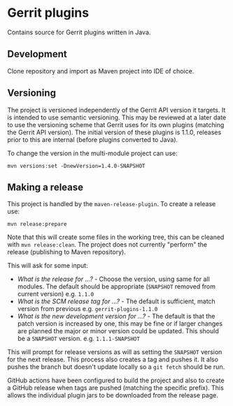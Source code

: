 # Gerrit plugins

Contains source for Gerrit plugins written in Java.

## Development

Clone repository and import as Maven project into IDE of choice.

## Versioning

The project is versioned independently of the Gerrit API version it targets. It is intended to use semantic versioning.
This may be reviewed at a later date to use the versioning scheme that Gerrit uses for its own plugins (matching the
Gerrit API version). The initial version of these plugins is 1.1.0, releases prior to this are internal (before plugins
converted to Java).

To change the version in the multi-module project can use:

```
mvn versions:set -DnewVersion=1.4.0-SNAPSHOT
```

## Making a release

This project is handled by the `maven-release-plugin`. To create a release use:

```
mvn release:prepare
```
Note that this will create some files in the working tree, this can be cleaned with `mvn release:clean`. The project
does not currently "perform" the release (publishing to Maven repository).

This will ask for some input:

* *What is the release for ...?* - Choose the version, using same for all modules. The default should be appropriate
  (`SNAPSHOT` removed from current version) e.g. `1.1.0`
* *What is the SCM release tag for ...?* - The default is sufficient, match version from previous e.g.
  `gerrit-plugins-1.1.0`
* *What is the new development version for ...?* - The default is that the patch version is increased by one, this may
  be fine or if larger changes are planned the major or minor version could be updated. This should be a `SNAPSHOT`
  version. e.g. `1.1.1-SNAPSHOT`

This will prompt for release versions as will as setting the `SNAPSHOT` version for the next release. This process also
creates a tag and pushes it. It also pushes the branch but doesn't update locally so a `git fetch` should be run.

GitHub actions have been configured to build the project and also to create a GitHub release when tags are pushed
(matching the specific prefix). This allows the individual plugin jars to be downloaded from the release page.
